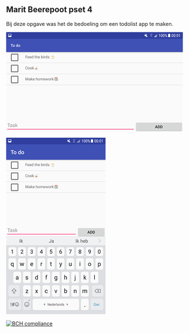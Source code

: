 ## Marit Beerepoot pset 4
Bij deze opgave was het de bedoeling om een todolist app te maken.


![screenshot](/doc/landscape.png)


![screenshot](/doc/portrait.png)


[![BCH compliance](https://bettercodehub.com/edge/badge/10983430/maritbeerepoot-pset4?branch=master)](https://bettercodehub.com/)

